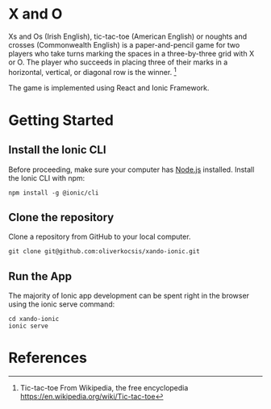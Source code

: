 # X and O

Xs and Os (Irish English), tic-tac-toe (American English) or noughts and crosses (Commonwealth English) is a paper-and-pencil game for two players who take turns marking the spaces in a three-by-three grid with X or O. The player who succeeds in placing three of their marks in a horizontal, vertical, or diagonal row is the winner. [^1]

The game is implemented using React and Ionic Framework. 

# Getting Started

## Install the Ionic CLI
Before proceeding, make sure your computer has [Node.js](https://nodejs.org/) installed. Install the Ionic CLI with npm:

    npm install -g @ionic/cli
    
## Clone the repository
Clone a repository from GitHub to your local computer.

    git clone git@github.com:oliverkocsis/xando-ionic.git
    
## Run the App
The majority of Ionic app development can be spent right in the browser using the ionic serve command:

    cd xando-ionic
    ionic serve

# References
[^1]: Tic-tac-toe From Wikipedia, the free encyclopedia https://en.wikipedia.org/wiki/Tic-tac-toe 
